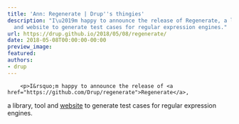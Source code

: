 ```yaml
---
title: 'Ann: Regenerate | Drup''s thingies'
description: "I\u2019m happy to announce the release of Regenerate, a library, tool
  and website to generate test cases for regular expression engines."
url: https://drup.github.io/2018/05/08/regenerate/
date: 2018-05-08T00:00:00-00:00
preview_image:
featured:
authors:
- drup
---
```



        
        
        
        <p>I&rsquo;m happy to announce the release of <a href="https://github.com/Drup/regenerate">Regenerate</a>, 
a library, tool and <a href="https://drup.github.io/regenerate/">website</a> to generate test cases for regular expression engines.</p>


        
        
